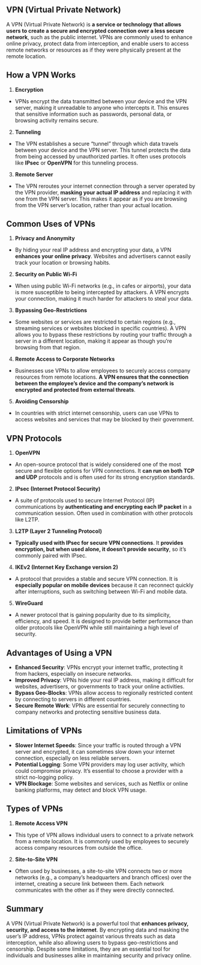 ## VPN (Virtual Private Network)
A VPN (Virtual Private Network) is **a service or technology that allows users to create a secure and encrypted connection over a less secure network**, such as the public internet. VPNs are commonly used to enhance online privacy, protect data from interception, and enable users to access remote networks or resources as if they were physically present at the remote location.

## How a VPN Works
1. **Encryption**
  - VPNs encrypt the data transmitted between your device and the VPN server, making it unreadable to anyone who intercepts it. This ensures that sensitive information such as passwords, personal data, or browsing activity remains secure.
2. **Tunneling**
  - The VPN establishes a secure “tunnel” through which data travels between your device and the VPN server. This tunnel protects the data from being accessed by unauthorized parties. It often uses protocols like **IPsec** or **OpenVPN** for this tunneling process.
3. **Remote Server**
  - The VPN reroutes your internet connection through a server operated by the VPN provider, **masking your actual IP address** and replacing it with one from the VPN server. This makes it appear as if you are browsing from the VPN server’s location, rather than your actual location.

## Common Uses of VPNs
1. **Privacy and Anonymity**
  - By hiding your real IP address and encrypting your data, a VPN **enhances your online privacy**. Websites and advertisers cannot easily track your location or browsing habits.
2. **Security on Public Wi-Fi**
  - When using public Wi-Fi networks (e.g., in cafes or airports), your data is more susceptible to being intercepted by attackers. A VPN encrypts your connection, making it much harder for attackers to steal your data.
3. **Bypassing Geo-Restrictions**
  - Some websites or services are restricted to certain regions (e.g., streaming services or websites blocked in specific countries). A VPN allows you to bypass these restrictions by routing your traffic through a server in a different location, making it appear as though you’re browsing from that region.
4. **Remote Access to Corporate Networks**
  - Businesses use VPNs to allow employees to securely access company resources from remote locations. **A VPN ensures that the connection between the employee’s device and the company’s network is encrypted and protected from external threats**.
5. **Avoiding Censorship**
  - In countries with strict internet censorship, users can use VPNs to access websites and services that may be blocked by their government.

## VPN Protocols
1. **OpenVPN**
  - An open-source protocol that is widely considered one of the most secure and flexible options for VPN connections. It **can run on both TCP and UDP** protocols and is often used for its strong encryption standards.
2. **IPsec (Internet Protocol Security)**
  - A suite of protocols used to secure Internet Protocol (IP) communications by **authenticating and encrypting each IP packet** in a communication session. Often used in combination with other protocols like L2TP.
3. **L2TP (Layer 2 Tunneling Protocol)**
  - **Typically used with IPsec for secure VPN connections**. It **provides encryption, but when used alone, it doesn’t provide security**, so it’s commonly paired with IPsec.
4. **IKEv2 (Internet Key Exchange version 2)**
  - A protocol that provides a stable and secure VPN connection. It is **especially popular on mobile devices** because it can reconnect quickly after interruptions, such as switching between Wi-Fi and mobile data.
5. **WireGuard**
  - A newer protocol that is gaining popularity due to its simplicity, efficiency, and speed. It is designed to provide better performance than older protocols like OpenVPN while still maintaining a high level of security.

## Advantages of Using a VPN
  - **Enhanced Security**: VPNs encrypt your internet traffic, protecting it from hackers, especially on insecure networks.
  - **Improved Privacy**: VPNs hide your real IP address, making it difficult for websites, advertisers, or governments to track your online activities.
  - **Bypass Geo-Blocks**: VPNs allow access to regionally restricted content by connecting to servers in different countries.
  - **Secure Remote Work**: VPNs are essential for securely connecting to company networks and protecting sensitive business data.

## Limitations of VPNs
  - **Slower Internet Speeds**: Since your traffic is routed through a VPN server and encrypted, it can sometimes slow down your internet connection, especially on less reliable servers.
  - **Potential Logging**: Some VPN providers may log user activity, which could compromise privacy. It’s essential to choose a provider with a strict no-logging policy.
  - **VPN Blockage**: Some websites and services, such as Netflix or online banking platforms, may detect and block VPN usage.

## Types of VPNs
1. **Remote Access VPN**
  - This type of VPN allows individual users to connect to a private network from a remote location. It is commonly used by employees to securely access company resources from outside the office.
2. **Site-to-Site VPN**
  - Often used by businesses, a site-to-site VPN connects two or more networks (e.g., a company’s headquarters and branch offices) over the internet, creating a secure link between them. Each network communicates with the other as if they were directly connected.

## Summary
A VPN (Virtual Private Network) is a powerful tool that **enhances privacy, security, and access to the internet**. By encrypting data and masking the user’s IP address, VPNs protect against various threats such as data interception, while also allowing users to bypass geo-restrictions and censorship. Despite some limitations, they are an essential tool for individuals and businesses alike in maintaining security and privacy online.